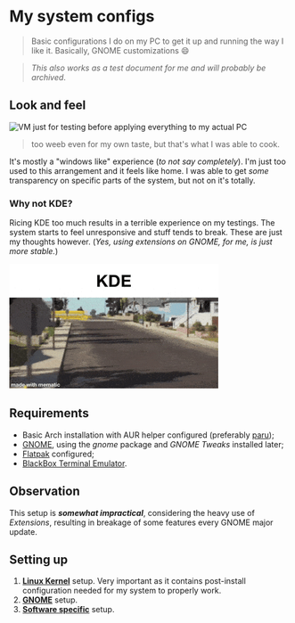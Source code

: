 # My system configs

> Basic configurations I do on my PC to get it up and running the way I like it. Basically, GNOME customizations :smile:

> *This also works as a test document for me and will probably be archived*.
## Look and feel
![VM just for testing before applying everything to my actual PC](https://preview.redd.it/gnome-my-first-rice-ever-v0-sw6p4n8ooijd1.png?width=1920&format=png&auto=webp&s=b690a2b9d1f8fd7231eee7b4f749a1817cfcd32a)
>too weeb even for my own taste, but that's what I was able to cook.

It's mostly a "windows like" experience (*to not say completely*). I'm just too used to this arrangement and it feels like home. I was able to get *some* transparency on specific parts of the system, but not on it's totally. 

### **Why not KDE?** 
Ricing KDE too much results in a terrible experience on my testings. The system starts to feel unresponsive and stuff tends to break. These are just my thoughts however. (*Yes, using extensions on GNOME, for me, is just more stable.*)

![yes](https://github.com/FelpohDutra/sysetup/blob/main/images/1718955690256545.gif?raw=true)

## Requirements

 - Basic Arch installation with AUR helper configured (preferably [paru](https://github.com/Morganamilo/paru));
 - [GNOME](https://wiki.archlinux.org/title/GNOME), using the *gnome* package and *GNOME Tweaks* installed later;
 - [Flatpak](https://flatpak.org/setup/Arch) configured;
 - [BlackBox Terminal Emulator](https://flathub.org/apps/com.raggesilver.BlackBox).

## Observation
This setup is ***somewhat impractical***, considering the heavy use of *Extensions*, resulting in breakage of some features every GNOME major update. 

## Setting up

 1. [**Linux Kernel**](https://github.com/FelpohDutra/sysetup/blob/main/KERNEL.md) setup. Very important as it contains post-install configuration needed for my system to properly work.
 2. [**GNOME**](https://github.com/FelpohDutra/sysetup/blob/main/GNOME.md) setup. 
 3. [**Software specific**](https://github.com/FelpohDutra/sysetup/blob/main/KERNEL.md) setup.

